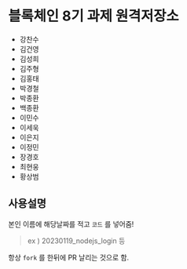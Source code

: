 # 블록체인 8기 과제 원격저장소

-   강찬수
-   김건영
-   김성희
-   김주형
-   김홍태
-   박경철
-   박종환
-   백종환
-   이민수
-   이세욱
-   이은지
-   이정민
-   장경호
-   최현웅
-   황상범

## 사용설명

본인 이름에 해당날짜를 적고 `코드` 를 넣어줌!

> ex ) 20230119_nodejs_login 등

항상 `fork` 를 한뒤에 PR 날리는 것으로 함.
